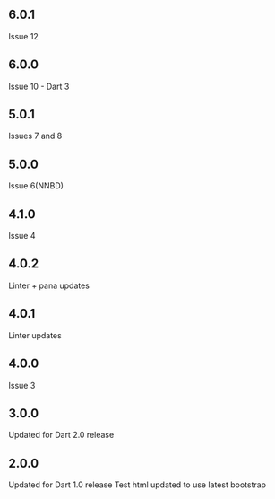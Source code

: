 ## 6.0.1
Issue 12

## 6.0.0
Issue 10 - Dart 3

## 5.0.1
Issues 7 and 8

## 5.0.0
Issue 6(NNBD)

## 4.1.0
Issue 4

## 4.0.2
Linter + pana updates

## 4.0.1
Linter updates

## 4.0.0
Issue 3

## 3.0.0

Updated for Dart 2.0 release

## 2.0.0

Updated for Dart 1.0 release
Test html updated to use latest bootstrap
